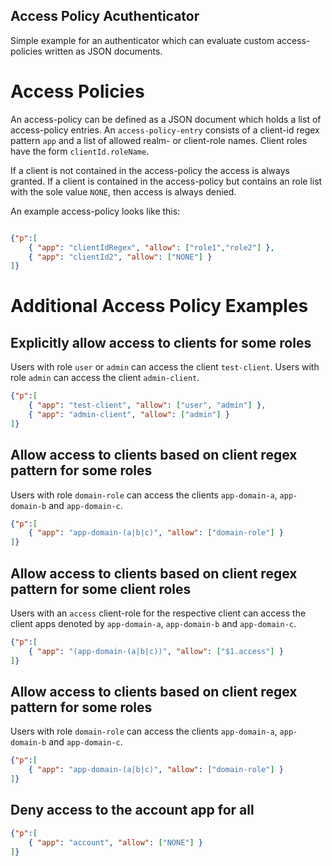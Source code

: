 Access Policy Acuthenticator
---

Simple example for an authenticator which can evaluate custom access-policies written as JSON documents.

# Access Policies

An access-policy can be defined as a JSON document which holds a list of access-policy entries. 
An `access-policy-entry` consists of a client-id regex pattern `app` and a list of allowed realm- or client-role names.
Client roles have the form `clientId.roleName`. 

If a client is not contained in the access-policy the access is always granted. 
If a client is contained in the access-policy but contains an role list with the sole value `NONE`, then access is always denied.

An example access-policy looks like this:
```json

{"p":[
    { "app": "clientIdRegex", "allow": ["role1","role2"] },
    { "app": "clientId2", "allow": ["NONE"] }
]}
```

# Additional Access Policy Examples

## Explicitly allow access to clients for some roles

Users with role `user` or `admin` can access the client `test-client`.
Users with role `admin` can access the client `admin-client`.
```json
{"p":[
    { "app": "test-client", "allow": ["user", "admin"] },
    { "app": "admin-client", "allow": ["admin"] }
]}
```

## Allow access to clients based on client regex pattern for some roles

Users with role `domain-role` can access the clients `app-domain-a`, `app-domain-b` and `app-domain-c`.
```json
{"p":[
    { "app": "app-domain-(a|b|c)", "allow": ["domain-role"] }
]}
```

## Allow access to clients based on client regex pattern for some client roles

Users with an `access` client-role for the respective client can access the client apps denoted by `app-domain-a`, `app-domain-b` and `app-domain-c`.
```json
{"p":[
    { "app": "(app-domain-(a|b|c))", "allow": ["$1.access"] }
]}
```

## Allow access to clients based on client regex pattern for some roles

Users with role `domain-role` can access the clients `app-domain-a`, `app-domain-b` and `app-domain-c`.
```json
{"p":[
    { "app": "app-domain-(a|b|c)", "allow": ["domain-role"] }
]}
```    

## Deny access to the account app for all
```json
{"p":[
    { "app": "account", "allow": ["NONE"] }
]}
``` 